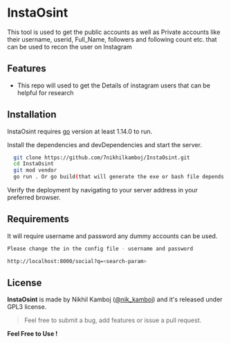# InstaOsint
This tool is used to get the public accounts as well as Private accounts like their username, userid, Full_Name, followers and following count etc. that can be used to recon the user on Instagram

## Features

- This repo will used to get the Details of instagram users that can be helpful for research

## Installation

InstaOsint requires [go](https://golang.org/doc/install/) version at least 1.14.0 to run.

Install the dependencies and devDependencies and start the server.

```sh
  git clone https://github.com/7nikhilkamboj/InstaOsint.git
  cd InstaOsint
  git mod vendor
  go run . Or go build(that will generate the exe or bash file depends on machine which OS are you using)
```

Verify the deployment by navigating to your server address in
your preferred browser.

## Requirements

It will require username and password any dummy accounts can be used.

```sh
Please change the in the config file - username and password
```


```sh
http://localhost:8000/social?q=<search-param>
```
## License

**InstaOsint** is made by Nikhil Kamboj ([@nik_kamboj](https://twitter.com/nik_kamboj)) and it's released under GPL3 license.
> Feel free to submit a bug, add features or issue a pull request.

**Feel Free to Use !**
